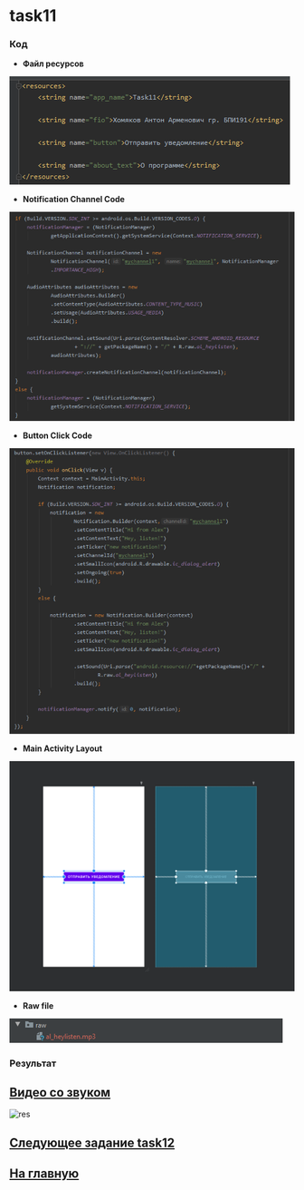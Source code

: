 # task11
### Код 

* **Файл ресурсов**

![str](https://github.com/antonkhmv/android_dz/blob/main/task11/img/str.png)

* **Notification Channel Code**

![main](https://github.com/antonkhmv/android_dz/blob/main/task11/img/chan.png)

* **Button Click Code**

![main](https://github.com/antonkhmv/android_dz/blob/main/task11/img/lstn.png)

* **Main Activity Layout**

![main_lay](https://github.com/antonkhmv/android_dz/blob/main/task11/img/lay.png)

* **Raw file**

![sec_lay](https://github.com/antonkhmv/android_dz/blob/main/task11/img/raw.png)
 
### Результат

## [**Видео со звуком**](https://user-images.githubusercontent.com/52835833/112532191-96004b80-8db9-11eb-9d37-a860f644edfc.mp4)

![res](https://user-images.githubusercontent.com/52835833/112532742-3b1b2400-8dba-11eb-9938-74918fb69e83.gif)

## [Следующее задание task12](../task12)

## [На главную](/../../)


